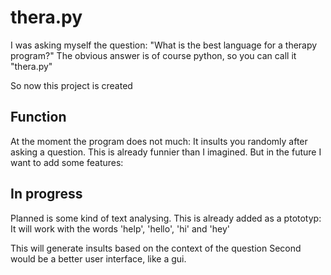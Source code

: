 # thera.py

I was asking myself the question: "What is the best language for a therapy program?"
The obvious answer is of course python, so you can call it "thera.py"

So now this project is created

## Function

At the moment the program does not much:
It insults you randomly after asking a question.
This is already funnier than I imagined.
But in the future I want to add some features:

## In progress

Planned is some kind of text analysing.
This is already added as a ptototyp:
It will work with the words 'help', 'hello', 'hi' and 'hey'

This will generate insults based on the context of the question
Second would be a better user interface, like a gui.

